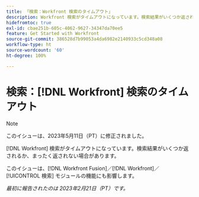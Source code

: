 ```yaml
---
title: 「検索：Workfront 検索のタイムアウト」
description: Workfront 検索がタイムアウトになっています。検索結果がいくつか返されるか、まったく返されない場合があります。
hidefromtoc: true
exl-id: cbae251b-605c-4062-9627-34347da70ee5
feature: Get Started with Workfront
source-git-commit: 386528d7b99053a4da6982e2140933c5cd348a08
workflow-type: ht
source-wordcount: '60'
ht-degree: 100%

---
```


# 検索：[!DNL Workfront] 検索のタイムアウト

<!--this issue is on WF and WFF TOCs. Valid issue, won't fix-->

>[!NOTE]
>
>このイシューは、2023年5月11日（PT）に修正されました。

[!DNL Workfront] 検索がタイムアウトになっています。検索結果がいくつか返されるか、まったく返されない場合があります。

このイシューは、[!DNL Workfront Fusion]／[!DNL Workfront]／[!UICONTROL 検索] モジュールの機能にも影響します。

_最初に報告されたのは 2023年2月21日（PT）です。_
